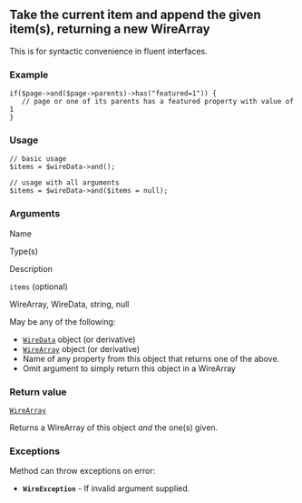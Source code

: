 Take the current item and append the given item(s), returning a new WireArray
-----------------------------------------------------------------------------

This is for syntactic convenience in fluent interfaces.

### Example

    if($page->and($page->parents)->has("featured=1")) { 
       // page or one of its parents has a featured property with value of 1
    }

### Usage

    // basic usage
    $items = $wireData->and();
    
    // usage with all arguments
    $items = $wireData->and($items = null);

### Arguments

Name

Type(s)

Description

`items` (optional)

WireArray, WireData, string, null

May be any of the following:

*   [`WireData`](/api/ref/wire-data/) object (or derivative)
*   [`WireArray`](/api/ref/wire-array/) object (or derivative)
*   Name of any property from this object that returns one of the above.
*   Omit argument to simply return this object in a WireArray

### Return value

[`WireArray`](/api/ref/wire-array/)

Returns a WireArray of this object _and_ the one(s) given.

### Exceptions

Method can throw exceptions on error:

*   **`WireException`** - If invalid argument supplied.
    

